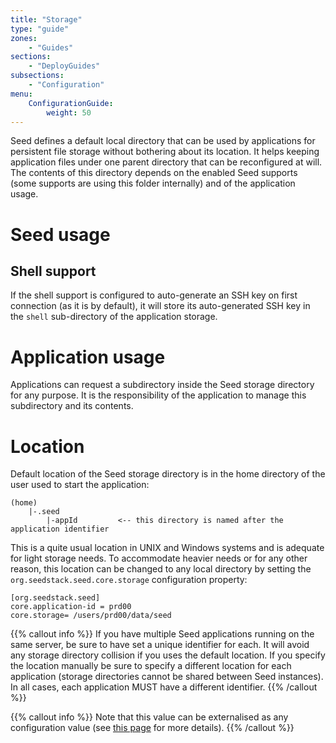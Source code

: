 ```yaml
---
title: "Storage"
type: "guide"
zones:
    - "Guides"
sections:
    - "DeployGuides"
subsections:
    - "Configuration"
menu:
    ConfigurationGuide:
        weight: 50
---
```


Seed defines a default local directory that can be used by applications for persistent file storage without bothering
about its location. It helps keeping application files under one parent directory that can be reconfigured at will. The
contents of this directory depends on the enabled Seed supports (some supports are using this folder internally) and
of the application usage.

# Seed usage

## Shell support

If the shell support is configured to auto-generate an SSH key on first connection (as it is by default), it will store 
its auto-generated SSH key in the `shell` sub-directory of the application storage.

# Application usage

Applications can request a subdirectory inside the Seed storage directory for any purpose. It is the responsibility
of the application to manage this subdirectory and its contents. 

# Location

Default location of the Seed storage directory is in the home directory of the user used to start the application:

    (home)
        |-.seed
            |-appId         <-- this directory is named after the application identifier
 
 
This is a quite usual location in UNIX and Windows systems and is adequate for light storage needs. To accommodate 
heavier needs or for any other reason, this location can be changed to any local directory by setting the 
`org.seedstack.seed.core.storage` configuration property:	

	[org.seedstack.seed]
	core.application-id = prd00
	core.storage= /users/prd00/data/seed
	
	
{{% callout info %}}
If you have multiple Seed applications running on the same server, be sure to have set a unique identifier for each. It
will avoid any storage directory collision if you uses the default location. If you specify the location manually be
sure to specify a different location for each application (storage directories cannot be shared between Seed instances).
In all cases, each application MUST have a different identifier.
{{% /callout %}}

{{% callout info %}}
Note that this value can be externalised as any configuration value (see [this page](../props) 
for more details).
{{% /callout %}}
